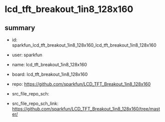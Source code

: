 # lcd_tft_breakout_1in8_128x160
 
## summary 
* id: sparkfun_lcd_tft_breakout_1in8_128x160_lcd_tft_breakout_1in8_128x160
* user: sparkfun
* name: lcd_tft_breakout_1in8_128x160
* board: lcd_tft_breakout_1in8_128x160
* repo: https://github.com/sparkfun/LCD_TFT_Breakout_1in8_128x160



* src_file_repo_sch: 
* src_file_repo_sch_link: https://github.com/sparkfun/LCD_TFT_Breakout_1in8_128x160/tree/master/





